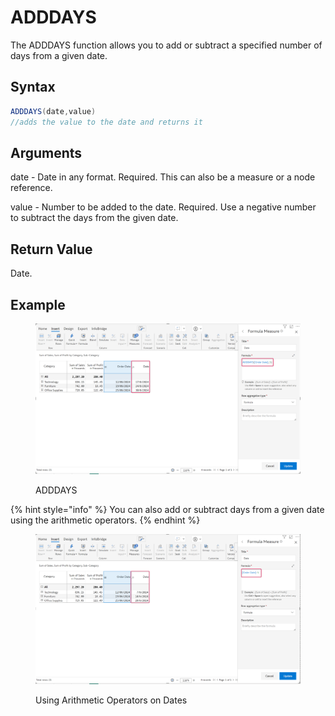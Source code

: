 # ADDDAYS

The ADDDAYS function allows you to add or subtract a specified number of days from a given date.

## Syntax

```java
ADDDAYS(date,value)
//adds the value to the date and returns it
```

## Arguments

date - Date in any format. Required. This can also be a measure or a node reference.

value - Number to be added to the date. Required. Use a negative number to subtract the days from the given date.

## Return Value

Date.

## Example

<figure><img src="../../.gitbook/assets/image (518) (3).png" alt=""><figcaption><p>ADDDAYS</p></figcaption></figure>

{% hint style="info" %}
You can also add or subtract days from a given date using the arithmetic operators.
{% endhint %}

<figure><img src="../../.gitbook/assets/image (519) (3).png" alt=""><figcaption><p>Using Arithmetic Operators on Dates</p></figcaption></figure>
